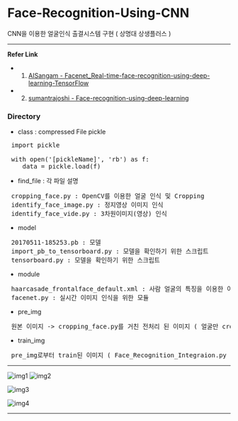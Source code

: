 # Face-Recognition-Using-CNN
CNN을 이용한 얼굴인식 출결시스템 구현 ( 상명대 상생플러스 )
<hr />
<b> Refer Link </b>

- 1. [AISangam - Facenet_Real-time-face-recognition-using-deep-learning-TensorFlow](https://github.com/merassom/Facenet-Real-time-face-recognition-using-deep-learning-Tensorflow)

- 2. [sumantrajoshi - Face-recognition-using-deep-learning](https://github.com/merassom/Face-recognition-using-deep-learning)



### Directory
 - class : compressed File pickle
 <pre> import pickle 
 
 with open('[pickleName]', 'rb') as f:
    data = pickle.load(f)</pre>

 - find_file : 각 파일 설명
 <pre> cropping_face.py : OpenCV를 이용한 얼굴 인식 및 Cropping
 identify_face_image.py : 정지영상 이미지 인식
 identify_face_vide.py : 3차원이미지(영상) 인식</pre>
 
 
 - model
 <pre> 20170511-185253.pb : 모델
 import_pb_to_tensorboard.py : 모델을 확인하기 위한 스크립트
 tensorboard.py : 모델을 확인하기 위한 스크립트</pre>
 
 - module
 <pre> haarcasade_frontalface_default.xml : 사람 얼굴의 특징을 이용한 이미지 속 얼굴 추출  함수 ( 알고리즘 )
 facenet.py : 실시간 이미지 인식을 위한 모듈 </pre>
 
 - pre_img
 <pre> 원본 이미지 -> cropping_face.py를 거친 전처리 된 이미지 ( 얼굴만 crop한 )를 담아두는 Directory </pre>
 
 - train_img
 <pre> pre_img로부터 train된 이미지 ( Face_Recognition_Integraion.py 실행 후 )</pre>
 
 
 
 <hr/>
 
 ![img1](https://github.com/merassom/Face-Recognition-Using-CNN/blob/master/Documents/%EA%B2%B0%EA%B3%BC%EB%B3%B4%EA%B3%A0%EC%84%9C_%EC%95%9E%EB%A9%B4%ED%91%9C%EC%A7%80.png)
 ![img2](https://github.com/merassom/Face-Recognition-Using-CNN/blob/master/Documents/project_img.PNG)
 
 ![img3](https://github.com/merassom/Face-Recognition-Using-CNN/blob/master/Documents/Movie_Realtime.PNG)
 
 ![img4](https://github.com/merassom/Face-Recognition-Using-CNN/blob/master/Documents/%ED%99%9C%EB%8F%99%EC%82%AC%EC%A7%843.jpg)

 
 <hr/>
 
 
 
 
 
 
  

